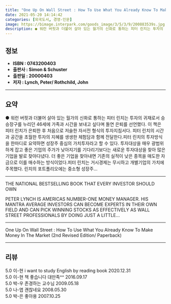 ```yaml
---
title: "One Up On Wall Street : How To Use What You Already Know To Make Money In The Market (2nd Revised Edition/ Paperback)"
date: 2021-05-20 14:14:42
categories: [외국도서, 경영-인문]
image: https://bimage.interpark.com/goods_image/3/5/3/9/200883539s.jpg
description: ● 워런 버핏과 더불어 살아 있는 월가의 신화로 통하는 피터 린치는 투자의 귀재로서 승승장구를 누리던 46세에 가족과 시간을 보내고 싶다며 돌연 은퇴를 선언했다. 이 책은 피터 린치가 은퇴한 후 처음으로 저술한 자서전 형식의 투자지침서다. 피터 린치의 시간과 공간을 초월한 투자의 지혜
---
```


## **정보**

- **ISBN : 0743200403**
- **출판사 : Simon & Schuster**
- **출판일 : 20000403**
- **저자 : Lynch, Peter/ Rothchild, John**

------



## **요약**

●  워런 버핏과 더불어 살아 있는 월가의 신화로 통하는 피터 린치는 투자의 귀재로서 승승장구를 누리던 46세에 가족과 시간을 보내고 싶다며 돌연 은퇴를 선언했다. 이 책은 피터 린치가 은퇴한 후 처음으로 저술한 자서전 형식의 투자지침서다. 피터 린치의 시간과 공간을 초월한 투자의 지혜를 생생한 체험담과 함께 전달한다.피터 린치의 투자방식을 한마디로 요약하면 성장주 중심의 가치투자라고 할 수 있다. 투자대상을 매우 광범위하게 잡고 좋은 기업의 주가가 낮아지기를 기다리기보다는 새로운 투자대상을 찾아 많은 기업을 발로 찾아다녔다. 더 좋은 기업을 찾아내면 기존의 실적이 낮은 종목을 매도한 자금으로 이를 매수하는 방식이었다.피터 린치는 거시경제는 무시하고 개별기업의 가치에 주목했다. 린치의 포트폴리오에는 중소형 성장주...

------

THE NATIONAL BESTSELLING BOOK THAT EVERY INVESTOR SHOULD OWN

PETER LYNCH IS AMERICAS NUMBER-ONE MONEY MANAGER. HIS MANTRA AVERAGE INVESTORS CAN BECOME EXPERTS IN THEIR OWN FIELD AND CAN PICK WINNING STOCKS AS EFFECTIVELY AS WALL STREET PROFESSIONALS BY DOING JUST A LITTLE... 

------


One Up On Wall Street : How To Use What You Already Know To Make Money In The Market (2nd Revised Edition/ Paperback) 

------


## **리뷰** 

5.0 이-현 i want to study English by reading book 2020.12.31 <br/>5.0 이-현 책 좋습니다 대만족^^ 2016.09.17 <br/>5.0 박-우 존경하는 교수님 2009.05.18 <br/>5.0 나-엽 괜찮네요 2008.05.30 <br/>5.0 박-은 좋아용 2007.10.25 <br/>